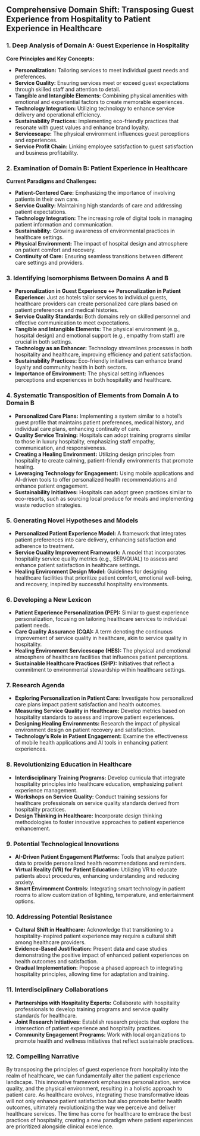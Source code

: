 ## Comprehensive Domain Shift: Transposing Guest Experience from Hospitality to Patient Experience in Healthcare

### 1. Deep Analysis of Domain A: Guest Experience in Hospitality

**Core Principles and Key Concepts:**
- **Personalization:** Tailoring services to meet individual guest needs and preferences.
- **Service Quality:** Ensuring services meet or exceed guest expectations through skilled staff and attention to detail.
- **Tangible and Intangible Elements:** Combining physical amenities with emotional and experiential factors to create memorable experiences.
- **Technology Integration:** Utilizing technology to enhance service delivery and operational efficiency.
- **Sustainability Practices:** Implementing eco-friendly practices that resonate with guest values and enhance brand loyalty.
- **Servicescape:** The physical environment influences guest perceptions and experiences.
- **Service Profit Chain:** Linking employee satisfaction to guest satisfaction and business profitability.

### 2. Examination of Domain B: Patient Experience in Healthcare

**Current Paradigms and Challenges:**
- **Patient-Centered Care:** Emphasizing the importance of involving patients in their own care.
- **Service Quality:** Maintaining high standards of care and addressing patient expectations.
- **Technology Integration:** The increasing role of digital tools in managing patient information and communication.
- **Sustainability:** Growing awareness of environmental practices in healthcare settings.
- **Physical Environment:** The impact of hospital design and atmosphere on patient comfort and recovery.
- **Continuity of Care:** Ensuring seamless transitions between different care settings and providers.

### 3. Identifying Isomorphisms Between Domains A and B

- **Personalization in Guest Experience ↔ Personalization in Patient Experience:** Just as hotels tailor services to individual guests, healthcare providers can create personalized care plans based on patient preferences and medical histories.
- **Service Quality Standards:** Both domains rely on skilled personnel and effective communication to meet expectations.
- **Tangible and Intangible Elements:** The physical environment (e.g., hospital design) and emotional support (e.g., empathy from staff) are crucial in both settings.
- **Technology as an Enhancer:** Technology streamlines processes in both hospitality and healthcare, improving efficiency and patient satisfaction.
- **Sustainability Practices:** Eco-friendly initiatives can enhance brand loyalty and community health in both sectors.
- **Importance of Environment:** The physical setting influences perceptions and experiences in both hospitality and healthcare.

### 4. Systematic Transposition of Elements from Domain A to Domain B

- **Personalized Care Plans:** Implementing a system similar to a hotel’s guest profile that maintains patient preferences, medical history, and individual care plans, enhancing continuity of care.
- **Quality Service Training:** Hospitals can adopt training programs similar to those in luxury hospitality, emphasizing staff empathy, communication, and responsiveness.
- **Creating a Healing Environment:** Utilizing design principles from hospitality to create calming, patient-friendly environments that promote healing.
- **Leveraging Technology for Engagement:** Using mobile applications and AI-driven tools to offer personalized health recommendations and enhance patient engagement.
- **Sustainability Initiatives:** Hospitals can adopt green practices similar to eco-resorts, such as sourcing local produce for meals and implementing waste reduction strategies.

### 5. Generating Novel Hypotheses and Models

- **Personalized Patient Experience Model:** A framework that integrates patient preferences into care delivery, enhancing satisfaction and adherence to treatment.
- **Service Quality Improvement Framework:** A model that incorporates hospitality service quality metrics (e.g., SERVQUAL) to assess and enhance patient satisfaction in healthcare settings.
- **Healing Environment Design Model:** Guidelines for designing healthcare facilities that prioritize patient comfort, emotional well-being, and recovery, inspired by successful hospitality environments.

### 6. Developing a New Lexicon

- **Patient Experience Personalization (PEP):** Similar to guest experience personalization, focusing on tailoring healthcare services to individual patient needs.
- **Care Quality Assurance (CQA):** A term denoting the continuous improvement of service quality in healthcare, akin to service quality in hospitality.
- **Healing Environment Servicescape (HES):** The physical and emotional atmosphere of healthcare facilities that influences patient perceptions.
- **Sustainable Healthcare Practices (SHP):** Initiatives that reflect a commitment to environmental stewardship within healthcare settings.

### 7. Research Agenda

- **Exploring Personalization in Patient Care:** Investigate how personalized care plans impact patient satisfaction and health outcomes.
- **Measuring Service Quality in Healthcare:** Develop metrics based on hospitality standards to assess and improve patient experiences.
- **Designing Healing Environments:** Research the impact of physical environment design on patient recovery and satisfaction.
- **Technology’s Role in Patient Engagement:** Examine the effectiveness of mobile health applications and AI tools in enhancing patient experiences.

### 8. Revolutionizing Education in Healthcare

- **Interdisciplinary Training Programs:** Develop curricula that integrate hospitality principles into healthcare education, emphasizing patient experience management.
- **Workshops on Service Quality:** Conduct training sessions for healthcare professionals on service quality standards derived from hospitality practices.
- **Design Thinking in Healthcare:** Incorporate design thinking methodologies to foster innovative approaches to patient experience enhancement.

### 9. Potential Technological Innovations

- **AI-Driven Patient Engagement Platforms:** Tools that analyze patient data to provide personalized health recommendations and reminders.
- **Virtual Reality (VR) for Patient Education:** Utilizing VR to educate patients about procedures, enhancing understanding and reducing anxiety.
- **Smart Environment Controls:** Integrating smart technology in patient rooms to allow customization of lighting, temperature, and entertainment options.

### 10. Addressing Potential Resistance

- **Cultural Shift in Healthcare:** Acknowledge that transitioning to a hospitality-inspired patient experience may require a cultural shift among healthcare providers.
- **Evidence-Based Justification:** Present data and case studies demonstrating the positive impact of enhanced patient experiences on health outcomes and satisfaction.
- **Gradual Implementation:** Propose a phased approach to integrating hospitality principles, allowing time for adaptation and training.

### 11. Interdisciplinary Collaborations

- **Partnerships with Hospitality Experts:** Collaborate with hospitality professionals to develop training programs and service quality standards for healthcare.
- **Joint Research Initiatives:** Establish research projects that explore the intersection of patient experience and hospitality practices.
- **Community Engagement Programs:** Work with local organizations to promote health and wellness initiatives that reflect sustainable practices.

### 12. Compelling Narrative

By transposing the principles of guest experience from hospitality into the realm of healthcare, we can fundamentally alter the patient experience landscape. This innovative framework emphasizes personalization, service quality, and the physical environment, resulting in a holistic approach to patient care. As healthcare evolves, integrating these transformative ideas will not only enhance patient satisfaction but also promote better health outcomes, ultimately revolutionizing the way we perceive and deliver healthcare services. The time has come for healthcare to embrace the best practices of hospitality, creating a new paradigm where patient experiences are prioritized alongside clinical excellence.